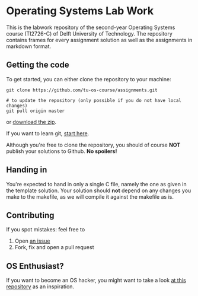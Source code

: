 # Operating Systems Lab Work

This is the labwork repository of the second-year Operating Systems course (TI2726-C) of Delft University of Technology.
The repository contains frames for every assignment solution as well as the assignments in markdown format.

## Getting the code

To get started, you can either clone the repository to your machine:

    git clone https://github.com/tu-os-course/assignments.git
    
    # to update the repository (only possible if you do not have local changes)
    git pull origin master
    
or [download the zip](https://github.com/tu-os-course/assignments/archive/master.zip).

If you want to learn git, [start here](https://try.github.io/levels/1/challenges/1).

Although you're free to clone the repository, you should of course **NOT** publish your solutions to Github.
**No spoilers!**

## Handing in

You're expected to hand in only a single C file, namely the one as given in the template solution.
Your solution should **not** depend on any changes you make to the makefile, as we will compile it against the makefile as is.

## Contributing

If you spot mistakes: feel free to

1. Open [an issue](https://github.com/tu-os-course/assignments/issues/new)
2. Fork, fix and open a pull request


## OS Enthusiast?

If you want to become an OS hacker, you might want to take a look [at this repository](https://github.com/tu-os-course/bare-pi)
as an inspiration.
